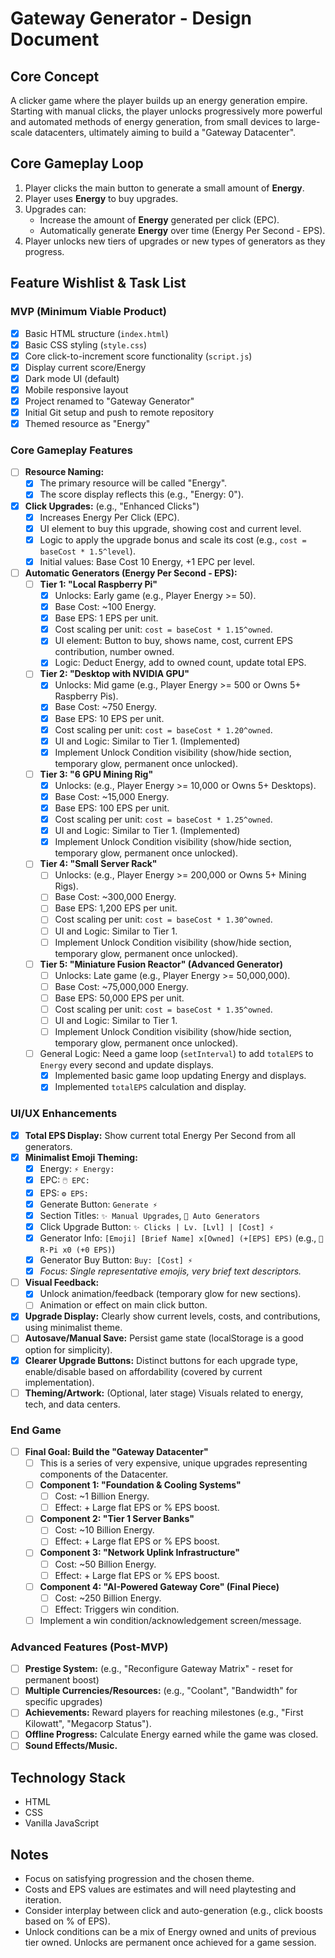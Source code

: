 # Gateway Generator - Design Document

## Core Concept

A clicker game where the player builds up an energy generation empire. Starting with manual clicks, the player unlocks progressively more powerful and automated methods of energy generation, from small devices to large-scale datacenters, ultimately aiming to build a "Gateway Datacenter".

## Core Gameplay Loop

1.  Player clicks the main button to generate a small amount of **Energy**.
2.  Player uses **Energy** to buy upgrades.
3.  Upgrades can:
    *   Increase the amount of **Energy** generated per click (EPC).
    *   Automatically generate **Energy** over time (Energy Per Second - EPS).
4.  Player unlocks new tiers of upgrades or new types of generators as they progress.

## Feature Wishlist & Task List

### MVP (Minimum Viable Product)

- [x] Basic HTML structure (`index.html`)
- [x] Basic CSS styling (`style.css`)
- [x] Core click-to-increment score functionality (`script.js`)
- [x] Display current score/Energy
- [x] Dark mode UI (default)
- [x] Mobile responsive layout
- [x] Project renamed to "Gateway Generator"
- [x] Initial Git setup and push to remote repository
- [x] Themed resource as "Energy"

### Core Gameplay Features

- [ ] **Resource Naming:**
    - [x] The primary resource will be called "Energy".
    - [x] The score display reflects this (e.g., "Energy: 0").
- [x] **Click Upgrades:** (e.g., "Enhanced Clicks")
    - [x] Increases Energy Per Click (EPC).
    - [x] UI element to buy this upgrade, showing cost and current level.
    - [x] Logic to apply the upgrade bonus and scale its cost (e.g., `cost = baseCost * 1.5^level`).
    - [x] Initial values: Base Cost 10 Energy, +1 EPC per level.
- [ ] **Automatic Generators (Energy Per Second - EPS):**
    - [ ] **Tier 1: "Local Raspberry Pi"**
        - [x] Unlocks: Early game (e.g., Player Energy >= 50).
        - [x] Base Cost: ~100 Energy.
        - [x] Base EPS: 1 EPS per unit.
        - [x] Cost scaling per unit: `cost = baseCost * 1.15^owned`.
        - [x] UI element: Button to buy, shows name, cost, current EPS contribution, number owned.
        - [x] Logic: Deduct Energy, add to owned count, update total EPS.
    - [ ] **Tier 2: "Desktop with NVIDIA GPU"**
        - [x] Unlocks: Mid game (e.g., Player Energy >= 500 or Owns 5+ Raspberry Pis).
        - [x] Base Cost: ~750 Energy.
        - [x] Base EPS: 10 EPS per unit.
        - [x] Cost scaling per unit: `cost = baseCost * 1.20^owned`.
        - [x] UI and Logic: Similar to Tier 1. (Implemented)
        - [x] Implement Unlock Condition visibility (show/hide section, temporary glow, permanent once unlocked).
    - [ ] **Tier 3: "6 GPU Mining Rig"**
        - [x] Unlocks: (e.g., Player Energy >= 10,000 or Owns 5+ Desktops).
        - [x] Base Cost: ~15,000 Energy.
        - [x] Base EPS: 100 EPS per unit.
        - [x] Cost scaling per unit: `cost = baseCost * 1.25^owned`.
        - [x] UI and Logic: Similar to Tier 1. (Implemented)
        - [x] Implement Unlock Condition visibility (show/hide section, temporary glow, permanent once unlocked).
    - [ ] **Tier 4: "Small Server Rack"**
        - [ ] Unlocks: (e.g., Player Energy >= 200,000 or Owns 5+ Mining Rigs).
        - [ ] Base Cost: ~300,000 Energy.
        - [ ] Base EPS: 1,200 EPS per unit.
        - [ ] Cost scaling per unit: `cost = baseCost * 1.30^owned`.
        - [ ] UI and Logic: Similar to Tier 1.
        - [ ] Implement Unlock Condition visibility (show/hide section, temporary glow, permanent once unlocked).
    - [ ] **Tier 5: "Miniature Fusion Reactor" (Advanced Generator)**
        - [ ] Unlocks: Late game (e.g., Player Energy >= 50,000,000).
        - [ ] Base Cost: ~75,000,000 Energy.
        - [ ] Base EPS: 50,000 EPS per unit.
        - [ ] Cost scaling per unit: `cost = baseCost * 1.35^owned`.
        - [ ] UI and Logic: Similar to Tier 1.
        - [ ] Implement Unlock Condition visibility (show/hide section, temporary glow, permanent once unlocked).
    - [ ] General Logic: Need a game loop (`setInterval`) to add `totalEPS` to `Energy` every second and update displays.
        - [x] Implemented basic game loop updating Energy and displays.
        - [x] Implemented `totalEPS` calculation and display.

### UI/UX Enhancements

- [x] **Total EPS Display:** Show current total Energy Per Second from all generators.
- [x] **Minimalist Emoji Theming:**
    - [x] Energy: `⚡️ Energy:`
    - [x] EPC: `🖱️ EPC:`
    - [x] EPS: `⚙️ EPS:`
    - [x] Generate Button: `Generate ⚡️`
    - [x] Section Titles: `✨ Manual Upgrades`, `🤖 Auto Generators`
    - [x] Click Upgrade Button: `✨ Clicks | Lv. [Lvl] | [Cost] ⚡️`
    - [x] Generator Info: `[Emoji] [Brief Name] x[Owned] (+[EPS] EPS)` (e.g., `🍓 R-Pi x0 (+0 EPS)`)
    - [x] Generator Buy Button: `Buy: [Cost] ⚡️`
    - [x] *Focus: Single representative emojis, very brief text descriptors.*
- [ ] **Visual Feedback:**
    - [x] Unlock animation/feedback (temporary glow for new sections).
    - [ ] Animation or effect on main click button.
- [x] **Upgrade Display:** Clearly show current levels, costs, and contributions, using minimalist theme.
- [ ] **Autosave/Manual Save:** Persist game state (localStorage is a good option for simplicity).
- [x] **Clearer Upgrade Buttons:** Distinct buttons for each upgrade type, enable/disable based on affordability (covered by current implementation).
- [ ] **Theming/Artwork:** (Optional, later stage) Visuals related to energy, tech, and data centers.

### End Game

- [ ] **Final Goal: Build the "Gateway Datacenter"**
    - [ ] This is a series of very expensive, unique upgrades representing components of the Datacenter.
    - [ ] **Component 1: "Foundation & Cooling Systems"**
        - [ ] Cost: ~1 Billion Energy.
        - [ ] Effect: + Large flat EPS or % EPS boost.
    - [ ] **Component 2: "Tier 1 Server Banks"**
        - [ ] Cost: ~10 Billion Energy.
        - [ ] Effect: + Large flat EPS or % EPS boost.
    - [ ] **Component 3: "Network Uplink Infrastructure"**
        - [ ] Cost: ~50 Billion Energy.
        - [ ] Effect: + Large flat EPS or % EPS boost.
    - [ ] **Component 4: "AI-Powered Gateway Core" (Final Piece)**
        - [ ] Cost: ~250 Billion Energy.
        - [ ] Effect: Triggers win condition.
    - [ ] Implement a win condition/acknowledgement screen/message.

### Advanced Features (Post-MVP)

- [ ] **Prestige System:** (e.g., "Reconfigure Gateway Matrix" - reset for permanent boost)
- [ ] **Multiple Currencies/Resources:** (e.g., "Coolant", "Bandwidth" for specific upgrades)
- [ ] **Achievements:** Reward players for reaching milestones (e.g., "First Kilowatt", "Megacorp Status").
- [ ] **Offline Progress:** Calculate Energy earned while the game was closed.
- [ ] **Sound Effects/Music.**

## Technology Stack

*   HTML
*   CSS
*   Vanilla JavaScript

## Notes

*   Focus on satisfying progression and the chosen theme.
*   Costs and EPS values are estimates and will need playtesting and iteration.
*   Consider interplay between click and auto-generation (e.g., click boosts based on % of EPS).
*   Unlock conditions can be a mix of Energy owned and units of previous tier owned. Unlocks are permanent once achieved for a game session. 